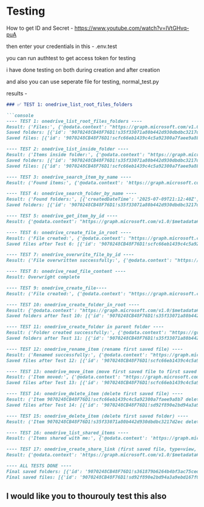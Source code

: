# Testing
 
How to get ID and Secret - https://www.youtube.com/watch?v=IVtGHvq-puA

then enter your credentials in this - .env.test

you can run authtest to get access token for testing

i have done testing on both during creation and after creation

and also you can  use seperate file for testing, normal_test.py 

results - 

````markdown
### ✅ TEST 1: onedrive_list_root_files_folders

```console
---- TEST 1: onedrive_list_root_files_folders ----
Result: ('Files:', {'@odata.context': "https://graph.microsoft.com/v1.0/$metadata#users('mayank.msj.singh%40gmail.com')/drive/root/children", 'value': [{'createdDateTime': '2025-07-09T21:12:40Z', 'eTag': '"{35F33071-A80B-442D-930D-BDBC3217D2EC},2"', 'id': '9070248CB48F76D1!s35f33071a80b442d930dbdbc3217d2ec', 'lastModifiedDateTime': '2025-07-09T21:12:40Z', 'name': 'new_folder_1e2a0a51b2794260a2fefcc7064eb202', 'webUrl': 'https://onedrive.live.com?cid=9070248CB48F76D1&id=9070248CB48F76D1!s35f33071a80b442d930dbdbc3217d2ec', 'cTag': '"c:{35F33071-A80B-442D-930D-BDBC3217D2EC},0"', 'size': 0, 'createdBy': {'application': {'id': '2206e47c-e339-470f-a212-fa37eb7fb374', 'displayName': 'i:0i.t|ms.sp.ext|2206e47c-e339-470f-a212-fa37eb7fb374@9188040d-6c67-4c5b-b112-36a304b66dad'}, 'user': {'email': 'mayank.msj.singh@gmail.com', 'id': '9070248CB48F76D1', 'displayName': 'Mayank Singh Jadon'}}, 'lastModifiedBy': {'application': {'id': '2206e47c-e339-470f-a212-fa37eb7fb374', 'displayName': 'i:0i.t|ms.sp.ext|2206e47c-e339-470f-a212-fa37eb7fb374@9188040d-6c67-4c5b-b112-36a304b66dad'}, 'user': {'email': 'mayank.msj.singh@gmail.com', 'id': '9070248CB48F76D1', 'displayName': 'Mayank Singh Jadon'}}, 'parentReference': {'driveType': 'personal', 'driveId': '9070248CB48F76D1', 'id': '9070248CB48F76D1!sea8cc6beffdb43d7976fbc7da445c639', 'name': 'Documents', 'path': '/drive/root:', 'siteId': 'ff614d3b-7ce0-48ec-9a81-9def6cb12193'}, 'fileSystemInfo': {'createdDateTime': '2025-07-09T21:12:40Z', 'lastModifiedDateTime': '2025-07-09T21:12:40Z'}, 'folder': {'childCount': 0, 'view': {'sortBy': 'name', 'sortOrder': 'ascending', 'viewType': 'thumbnails'}}}, {'createdDateTime': '2025-07-09T21:09:24Z', 'eTag': '"{361879B6-264B-4BF3-AC75-CED93B287E2E},2"', 'id': '9070248CB48F76D1!s361879b6264b4bf3ac75ced93b287e2e', 'lastModifiedDateTime': '2025-07-09T21:09:24Z', 'name': 'new_folder_fdc4d1922524472d9c4c457e7f52a2ee', 'webUrl': 'https://onedrive.live.com?cid=9070248CB48F76D1&id=9070248CB48F76D1!s361879b6264b4bf3ac75ced93b287e2e', 'cTag': '"c:{361879B6-264B-4BF3-AC75-CED93B287E2E},0"', 'size': 0, 'createdBy': {'application': {'id': '2206e47c-e339-470f-a212-fa37eb7fb374', 'displayName': 'i:0i.t|ms.sp.ext|2206e47c-e339-470f-a212-fa37eb7fb374@9188040d-6c67-4c5b-b112-36a304b66dad'}, 'user': {'email': 'mayank.msj.singh@gmail.com', 'id': '9070248CB48F76D1', 'displayName': 'Mayank Singh Jadon'}}, 'lastModifiedBy': {'application': {'id': '2206e47c-e339-470f-a212-fa37eb7fb374', 'displayName': 'i:0i.t|ms.sp.ext|2206e47c-e339-470f-a212-fa37eb7fb374@9188040d-6c67-4c5b-b112-36a304b66dad'}, 'user': {'email': 'mayank.msj.singh@gmail.com', 'id': '9070248CB48F76D1', 'displayName': 'Mayank Singh Jadon'}}, 'parentReference': {'driveType': 'personal', 'driveId': '9070248CB48F76D1', 'id': '9070248CB48F76D1!sea8cc6beffdb43d7976fbc7da445c639', 'name': 'Documents', 'path': '/drive/root:', 'siteId': 'ff614d3b-7ce0-48ec-9a81-9def6cb12193'}, 'fileSystemInfo': {'createdDateTime': '2025-07-09T21:09:24Z', 'lastModifiedDateTime': '2025-07-09T21:09:24Z'}, 'folder': {'childCount': 0, 'view': {'sortBy': 'name', 'sortOrder': 'ascending', 'viewType': 'thumbnails'}}}, {'createdDateTime': '2023-09-25T18:27:39Z', 'eTag': '"{B48F76D1-248C-2070-8090-670000000000},5"', 'id': '9070248CB48F76D1!103', 'lastModifiedDateTime': '2023-09-25T18:27:39Z', 'name': 'Pictures', 'webUrl': 'https://onedrive.live.com?cid=9070248CB48F76D1&id=9070248CB48F76D1!103', 'cTag': '"c:{B48F76D1-248C-2070-8090-670000000000},0"', 'size': 480, 'createdBy': {'user': {'email': 'mayank.msj.singh@gmail.com', 'id': '9070248CB48F76D1', 'displayName': 'Mayank Singh Jadon'}}, 'lastModifiedBy': {'user': {'email': 'mayank.msj.singh@gmail.com', 'id': '9070248CB48F76D1', 'displayName': 'Mayank Singh Jadon'}}, 'parentReference': {'driveType': 'personal', 'driveId': '9070248CB48F76D1', 'id': '9070248CB48F76D1!sea8cc6beffdb43d7976fbc7da445c639', 'name': 'Documents', 'path': '/drive/root:', 'siteId': 'ff614d3b-7ce0-48ec-9a81-9def6cb12193'}, 'fileSystemInfo': {'createdDateTime': '2023-09-25T18:27:39Z', 'lastModifiedDateTime': '2023-09-25T18:27:39Z'}, 'folder': {'childCount': 2, 'view': {'sortBy': 'name', 'sortOrder': 'ascending', 'viewType': 'thumbnails'}}, 'specialFolder': {'name': 'photos'}}, {'createdDateTime': '2024-11-22T14:13:45Z', 'eTag': '"{99DA73BE-2161-4337-9A3D-ADBD400BF751},2"', 'id': '9070248CB48F76D1!s99da73be216143379a3dadbd400bf751', 'lastModifiedDateTime': '2024-11-22T14:13:45Z', 'name': 'Scans', 'webUrl': 'https://onedrive.live.com?cid=9070248CB48F76D1&id=9070248CB48F76D1!s99da73be216143379a3dadbd400bf751', 'cTag': '"c:{99DA73BE-2161-4337-9A3D-ADBD400BF751},0"', 'size': 0, 'createdBy': {'application': {'id': '00000000-0000-0000-0000-0000480728c5', 'displayName': 'Microsoft Office for MSA'}, 'user': {'email': 'mayank.msj.singh@gmail.com', 'id': '9070248CB48F76D1', 'displayName': 'Mayank Singh Jadon'}}, 'lastModifiedBy': {'application': {'id': '00000000-0000-0000-0000-0000480728c5', 'displayName': 'Microsoft Office for MSA'}, 'user': {'email': 'mayank.msj.singh@gmail.com', 'id': '9070248CB48F76D1', 'displayName': 'Mayank Singh Jadon'}}, 'parentReference': {'driveType': 'personal', 'driveId': '9070248CB48F76D1', 'id': '9070248CB48F76D1!sea8cc6beffdb43d7976fbc7da445c639', 'name': 'Documents', 'path': '/drive/root:', 'siteId': 'ff614d3b-7ce0-48ec-9a81-9def6cb12193'}, 'fileSystemInfo': {'createdDateTime': '2024-11-22T14:13:45Z', 'lastModifiedDateTime': '2024-11-22T14:13:45Z'}, 'folder': {'childCount': 0, 'view': {'sortBy': 'name', 'sortOrder': 'ascending', 'viewType': 'thumbnails'}}}, {'@microsoft.graph.downloadUrl': 'https://my.microsoftpersonalcontent.com/personal/9070248cb48f76d1/_layouts/15/download.aspx?UniqueId=cfc66eb1-439c-4c5a-9230-0a7faee9a8b7&Translate=false&tempauth=v1e.eyJzaXRlaWQiOiJmZjYxNGQzYi03Y2UwLTQ4ZWMtOWE4MS05ZGVmNmNiMTIxOTMiLCJhcHBfZGlzcGxheW5hbWUiOiJ0ZXN0LWF6dXJlIiwiYXBwaWQiOiIyMjA2ZTQ3Yy1lMzM5LTQ3MGYtYTIxMi1mYTM3ZWI3ZmIzNzQiLCJhdWQiOiIwMDAwMDAwMy0wMDAwLTBmZjEtY2UwMC0wMDAwMDAwMDAwMDAvbXkubWljcm9zb2Z0cGVyc29uYWxjb250ZW50LmNvbUA5MTg4MDQwZC02YzY3LTRjNWItYjExMi0zNmEzMDRiNjZkYWQiLCJleHAiOiIxNzUyMDk5NTkzIn0.j6dG4tpKmVGj09WZtvOY01loA0SVhzvMKqwkXD_3UQIFcQHDbumxlznIpndZI3TKIUA0SM5Dhvpezmx4zvt-vTHKAaWmJ2pFSlXHz9CpYoTPMigs_Ln27toj1F90r_U88Ln7133onViPXKAJA5eoURfdCKVOeonOITTpcZjZkYgCbq7Aim2Er3KQN97M8G43MyTObtlB10kt3ilEWBsz3PM37NNn_W5JyFkgL-4QpIw4f2gYXZN0HXSTy-wzEv3FWeiNKcn0IbKer4q2o4sWHsg832OpgmaB1SkYdfOULLMnyCbXSZ_et1s2PL_0Fbs9cFEMQPb7MbseaXySpf1qOYdXlTlEV_P2CMYJLt3ruftb5-hHIVhcfKrUwAe1vC0OAaAYSgjiqbNL_z2cWE2JXqDVftlt1jCsrAokJsJMgHwNLfVDha9RQ19r4yaDgWqDhgUIFkBgO9osMAghTmD1eA.hxf6KsN9nPB1fHi0--WjH6gD8Y0TqofZVJptn930Ghs&ApiVersion=2.0', 'createdDateTime': '2025-07-09T20:48:13Z', 'eTag': '"{CFC66EB1-439C-4C5A-9230-0A7FAEE9A8B7},4"', 'id': '9070248CB48F76D1!scfc66eb1439c4c5a92300a7faee9a8b7', 'lastModifiedDateTime': '2025-07-09T20:48:15Z', 'name': 'new_file_686ee9ad0a5c4f79960882d6d3c82c2a.txt', 'webUrl': 'https://onedrive.live.com?cid=9070248CB48F76D1&id=9070248CB48F76D1!scfc66eb1439c4c5a92300a7faee9a8b7', 'cTag': '"c:{CFC66EB1-439C-4C5A-9230-0A7FAEE9A8B7},2"', 'size': 19, 'createdBy': {'application': {'id': '2206e47c-e339-470f-a212-fa37eb7fb374', 'displayName': 'i:0i.t|ms.sp.ext|2206e47c-e339-470f-a212-fa37eb7fb374@9188040d-6c67-4c5b-b112-36a304b66dad'}, 'user': {'email': 'mayank.msj.singh@gmail.com', 'id': '9070248CB48F76D1', 'displayName': 'Mayank Singh Jadon'}}, 'lastModifiedBy': {'application': {'id': '2206e47c-e339-470f-a212-fa37eb7fb374', 'displayName': 'i:0i.t|ms.sp.ext|2206e47c-e339-470f-a212-fa37eb7fb374@9188040d-6c67-4c5b-b112-36a304b66dad'}, 'user': {'email': 'mayank.msj.singh@gmail.com', 'id': '9070248CB48F76D1', 'displayName': 'Mayank Singh Jadon'}}, 'parentReference': {'driveType': 'personal', 'driveId': '9070248CB48F76D1', 'id': '9070248CB48F76D1!sea8cc6beffdb43d7976fbc7da445c639', 'name': 'Documents', 'path': '/drive/root:', 'siteId': 'ff614d3b-7ce0-48ec-9a81-9def6cb12193'}, 'file': {'mimeType': 'text/plain', 'hashes': {'quickXorHash': 'zr0muadpBzmk4QxoswMIxvCGNsA='}}, 'fileSystemInfo': {'createdDateTime': '2025-07-09T20:48:13Z', 'lastModifiedDateTime': '2025-07-09T20:48:15Z'}, 'shared': {'scope': 'users', 'owner': {'user': {'email': 'mayank.msj.singh@gmail.com', 'id': '9070248CB48F76D1', 'displayName': 'Mayank Singh Jadon'}}}}, {'@microsoft.graph.downloadUrl': 'https://my.microsoftpersonalcontent.com/personal/9070248cb48f76d1/_layouts/15/download.aspx?UniqueId=d92f890e-2bd9-4a3a-9ebd-167f0961de7b&Translate=false&tempauth=v1e.eyJzaXRlaWQiOiJmZjYxNGQzYi03Y2UwLTQ4ZWMtOWE4MS05ZGVmNmNiMTIxOTMiLCJhcHBfZGlzcGxheW5hbWUiOiJ0ZXN0LWF6dXJlIiwiYXBwaWQiOiIyMjA2ZTQ3Yy1lMzM5LTQ3MGYtYTIxMi1mYTM3ZWI3ZmIzNzQiLCJhdWQiOiIwMDAwMDAwMy0wMDAwLTBmZjEtY2UwMC0wMDAwMDAwMDAwMDAvbXkubWljcm9zb2Z0cGVyc29uYWxjb250ZW50LmNvbUA5MTg4MDQwZC02YzY3LTRjNWItYjExMi0zNmEzMDRiNjZkYWQiLCJleHAiOiIxNzUyMDk5NTkzIn0.so1t4gGkG2mNvJJclEB6yu_eOn4BEABD8smogBnRqA6Wr9QXwQk0of2sWYtQIMw08PeheF3BiAgVjhNxmdzWLeWHRhH2-iAZWBKAMYrIic6qqNRybPk9qLMOt_9vMjeZLr1qxCPa82Bt1yShz_9c_58qKIMvPdAakNI6D4QK9GwJHsSWc7hPHChpjQnyS5ZHDknowfbYZSHGki3UsuFOcn1hq-z8GDkzYDwvoH1xGojo8HLL6qeuOUr1ubFfwcRqbBMygh6oFcmxFq5RzKRL82F1mW0tvE4FnQ_RwdDPk0FSCU6TN1JooXKW_CqW1VsWGM1gVcMKGZInZ702rkjn0cDC71VlvWx_S3X9ht--8Ww7BaWFWtIkLMUmtmEDfIvpbC6DVD2CjxZ3vBPCX3IR1bDqKAV81LpnoGDINV9a60hC3BEydVcA7_1fFiuz6PXr7RHr8oSWXbOJfA1QpSxtaQ.OQu9Gw3UWQ6QAyi0sGwE7S3-KVcQ3YDajXrvjHJ56wE&ApiVersion=2.0', 'createdDateTime': '2025-07-09T21:12:33Z', 'eTag': '"{D92F890E-2BD9-4A3A-9EBD-167F0961DE7B},2"', 'id': '9070248CB48F76D1!sd92f890e2bd94a3a9ebd167f0961de7b', 'lastModifiedDateTime': '2025-07-09T21:12:34Z', 'name': 'new_file_a1805c15751b4ab88baa790788db90bf.txt', 'webUrl': 'https://onedrive.live.com?cid=9070248CB48F76D1&id=9070248CB48F76D1!sd92f890e2bd94a3a9ebd167f0961de7b', 'cTag': '"c:{D92F890E-2BD9-4A3A-9EBD-167F0961DE7B},2"', 'size': 19, 'createdBy': {'application': {'id': '2206e47c-e339-470f-a212-fa37eb7fb374', 'displayName': 'i:0i.t|ms.sp.ext|2206e47c-e339-470f-a212-fa37eb7fb374@9188040d-6c67-4c5b-b112-36a304b66dad'}, 'user': {'email': 'mayank.msj.singh@gmail.com', 'id': '9070248CB48F76D1', 'displayName': 'Mayank Singh Jadon'}}, 'lastModifiedBy': {'application': {'id': '2206e47c-e339-470f-a212-fa37eb7fb374', 'displayName': 'i:0i.t|ms.sp.ext|2206e47c-e339-470f-a212-fa37eb7fb374@9188040d-6c67-4c5b-b112-36a304b66dad'}, 'user': {'email': 'mayank.msj.singh@gmail.com', 'id': '9070248CB48F76D1', 'displayName': 'Mayank Singh Jadon'}}, 'parentReference': {'driveType': 'personal', 'driveId': '9070248CB48F76D1', 'id': '9070248CB48F76D1!sea8cc6beffdb43d7976fbc7da445c639', 'name': 'Documents', 'path': '/drive/root:', 'siteId': 'ff614d3b-7ce0-48ec-9a81-9def6cb12193'}, 'file': {'mimeType': 'text/plain', 'hashes': {'quickXorHash': 'zr0muadpBzmk4QxoswMIxvCGNsA='}}, 'fileSystemInfo': {'createdDateTime': '2025-07-09T21:12:33Z', 'lastModifiedDateTime': '2025-07-09T21:12:34Z'}}, {'@microsoft.graph.downloadUrl': 'https://my.microsoftpersonalcontent.com/personal/9070248cb48f76d1/_layouts/15/download.aspx?UniqueId=173e0015-caeb-48ef-8290-912aadf2eacc&Translate=false&tempauth=v1e.eyJzaXRlaWQiOiJmZjYxNGQzYi03Y2UwLTQ4ZWMtOWE4MS05ZGVmNmNiMTIxOTMiLCJhcHBfZGlzcGxheW5hbWUiOiJ0ZXN0LWF6dXJlIiwiYXBwaWQiOiIyMjA2ZTQ3Yy1lMzM5LTQ3MGYtYTIxMi1mYTM3ZWI3ZmIzNzQiLCJhdWQiOiIwMDAwMDAwMy0wMDAwLTBmZjEtY2UwMC0wMDAwMDAwMDAwMDAvbXkubWljcm9zb2Z0cGVyc29uYWxjb250ZW50LmNvbUA5MTg4MDQwZC02YzY3LTRjNWItYjExMi0zNmEzMDRiNjZkYWQiLCJleHAiOiIxNzUyMDk5NTkzIn0.9wLE_qSB2MmgWJRnjZRwxxkxvo88cS1HEhiT8JqhYL82xVv0fhb_ZVRMkl4Jt3LC7HuhyZ-axxci2jEUBVib22rBydeHYh5wi0y6YWxNJi3Pl7zmcgxXW8DZ1UWQYNoL0vGEMHVEVHheVHF7gm-3DevHKhfDns0K8YObatlnhhmWPzCvuVxn00sw5Pl2S-lSuWAB2u48Z7l5Lvrh0u7yGK820xLckzASDtYAKFYOkdAxb2-zC7iPUoeYQQCj-OyshvLhZKsPhpsC8cJjNYaO8t719OiHabKWMofxtLGOfc4r7DyidiY14N5l7lFcB4GMy4crVRezSjL4jFgT0ryCP4qasVs7FXjPiGjRZZ6HIh9iWrVo1JhwjC2iy4SqiuNkvrT3CoP56OFRM9KT69IKxP0PsqvDbFxEcBwOFckQtH_OUf9jTR7j22rDf2hoHoFfjbUTaAKFs8qT6rK6V9O3MA.EMfc6iKJA3c-e1GIGd_Sy4WmTeXtJK85alIVTkhnW78&ApiVersion=2.0', 'createdDateTime': '2025-07-09T20:33:29Z', 'eTag': '"{173E0015-CAEB-48EF-8290-912AADF2EACC},5"', 'id': '9070248CB48F76D1!s173e0015caeb48ef8290912aadf2eacc', 'lastModifiedDateTime': '2025-07-09T20:33:30Z', 'name': 'new_file_e314e16656c448009f03b8430180ac5d.txt', 'webUrl': 'https://onedrive.live.com?cid=9070248CB48F76D1&id=9070248CB48F76D1!s173e0015caeb48ef8290912aadf2eacc', 'cTag': '"c:{173E0015-CAEB-48EF-8290-912AADF2EACC},2"', 'size': 16, 'createdBy': {'application': {'id': '2206e47c-e339-470f-a212-fa37eb7fb374', 'displayName': 'i:0i.t|ms.sp.ext|2206e47c-e339-470f-a212-fa37eb7fb374@9188040d-6c67-4c5b-b112-36a304b66dad'}, 'user': {'email': 'mayank.msj.singh@gmail.com', 'id': '9070248CB48F76D1', 'displayName': 'Mayank Singh Jadon'}}, 'lastModifiedBy': {'application': {'id': '2206e47c-e339-470f-a212-fa37eb7fb374', 'displayName': 'i:0i.t|ms.sp.ext|2206e47c-e339-470f-a212-fa37eb7fb374@9188040d-6c67-4c5b-b112-36a304b66dad'}, 'user': {'email': 'mayank.msj.singh@gmail.com', 'id': '9070248CB48F76D1', 'displayName': 'Mayank Singh Jadon'}}, 'parentReference': {'driveType': 'personal', 'driveId': '9070248CB48F76D1', 'id': '9070248CB48F76D1!sea8cc6beffdb43d7976fbc7da445c639', 'name': 'Documents', 'path': '/drive/root:', 'siteId': 'ff614d3b-7ce0-48ec-9a81-9def6cb12193'}, 'file': {'mimeType': 'text/plain', 'hashes': {'quickXorHash': 'dIQDGcJAhzKQAQRjaIMb6FAGN9A='}}, 'fileSystemInfo': {'createdDateTime': '2025-07-09T20:33:29Z', 'lastModifiedDateTime': '2025-07-09T20:33:30Z'}, 'shared': {'scope': 'users', 'owner': {'user': {'email': 'mayank.msj.singh@gmail.com', 'id': '9070248CB48F76D1', 'displayName': 'Mayank Singh Jadon'}}}}, {'@microsoft.graph.downloadUrl': 'https://my.microsoftpersonalcontent.com/personal/9070248cb48f76d1/_layouts/15/download.aspx?UniqueId=efe30c41-2758-4361-950e-2820cdd06522&Translate=false&tempauth=v1e.eyJzaXRlaWQiOiJmZjYxNGQzYi03Y2UwLTQ4ZWMtOWE4MS05ZGVmNmNiMTIxOTMiLCJhcHBfZGlzcGxheW5hbWUiOiJ0ZXN0LWF6dXJlIiwiYXBwaWQiOiIyMjA2ZTQ3Yy1lMzM5LTQ3MGYtYTIxMi1mYTM3ZWI3ZmIzNzQiLCJhdWQiOiIwMDAwMDAwMy0wMDAwLTBmZjEtY2UwMC0wMDAwMDAwMDAwMDAvbXkubWljcm9zb2Z0cGVyc29uYWxjb250ZW50LmNvbUA5MTg4MDQwZC02YzY3LTRjNWItYjExMi0zNmEzMDRiNjZkYWQiLCJleHAiOiIxNzUyMDk5NTkzIn0.e7-UPHUL2d1NCB_koAINK9HuqJEFEwQJKf64Fx4G4K-GFdXdgKB-99aAVyZFnaZC99YnXtP5J-30_6Fy0dCTjcinly-60UGDBFLXeNT-zJHJmX06mtlUcuLeE3wZYaVxBYxd0_rUgVpfYRZLvHKyIAZn06p3vpkydQZ8_GKdA1CRGKOn40vdpISZ6MuZeYi3zf3IQXUn5RwBbBQ9ZPofaIDQH7vmgjleWndOJM3AsLLyHuSmWC4EjeNZ5hf-cqgqH21ERodjiVBG4Sg-xsJ18YybKVcIYr7_th_64erCxmjXimJb-rrH4B0ww2PbM-S8cvTlLICyPBiB-K4ierqYq6RMb6qlTsU4uW-RNcBEMN83ELh5Ic94Lyw7pHRiTS0tYF3k6QQGSEfSMwFWvRnmEsIouzDcbKi1QQ1Rq1W_cBfyCmJJobO_CuKYvztKnN85z7zhHF4qUyjDGpsoRe0pdQ.2DlS48ZwlXwJIEaQmnpe-MBZBK_cUoBoJZqRW2ZGc0w&ApiVersion=2.0', 'createdDateTime': '2025-07-09T12:06:42Z', 'eTag': '"{EFE30C41-2758-4361-950E-2820CDD06522},1"', 'id': '9070248CB48F76D1!sefe30c4127584361950e2820cdd06522', 'lastModifiedDateTime': '2025-07-09T12:06:42Z', 'name': 'yoyo.txt', 'webUrl': 'https://onedrive.live.com?cid=9070248CB48F76D1&id=9070248CB48F76D1!sefe30c4127584361950e2820cdd06522', 'cTag': '"c:{EFE30C41-2758-4361-950E-2820CDD06522},1"', 'size': 3, 'createdBy': {'user': {'email': 'mayank.msj.singh@gmail.com', 'id': '9070248CB48F76D1', 'displayName': 'Mayank Singh Jadon'}}, 'lastModifiedBy': {'user': {'email': 'mayank.msj.singh@gmail.com', 'id': '9070248CB48F76D1', 'displayName': 'Mayank Singh Jadon'}}, 'parentReference': {'driveType': 'personal', 'driveId': '9070248CB48F76D1', 'id': '9070248CB48F76D1!sea8cc6beffdb43d7976fbc7da445c639', 'name': 'Documents', 'path': '/drive/root:', 'siteId': 'ff614d3b-7ce0-48ec-9a81-9def6cb12193'}, 'file': {'mimeType': 'text/plain', 'hashes': {'quickXorHash': '79jFLwAAAAAAAAAAAwAAAAAAAAA='}}, 'fileSystemInfo': {'createdDateTime': '2025-07-09T12:06:42Z', 'lastModifiedDateTime': '2025-07-09T12:06:42Z'}}]})
Saved folders: [{'id': '9070248CB48F76D1!s35f33071a80b442d930dbdbc3217d2ec', 'name': 'new_folder_1e2a0a51b2794260a2fefcc7064eb202'}, {'id': '9070248CB48F76D1!s361879b6264b4bf3ac75ced93b287e2e', 'name': 'new_folder_fdc4d1922524472d9c4c457e7f52a2ee'}, {'id': '9070248CB48F76D1!103', 'name': 'Pictures'}, {'id': '9070248CB48F76D1!s99da73be216143379a3dadbd400bf751', 'name': 'Scans'}]
Saved files: [{'id': '9070248CB48F76D1!scfc66eb1439c4c5a92300a7faee9a8b7', 'name': 'new_file_686ee9ad0a5c4f79960882d6d3c82c2a.txt'}, {'id': '9070248CB48F76D1!sd92f890e2bd94a3a9ebd167f0961de7b', 'name': 'new_file_a1805c15751b4ab88baa790788db90bf.txt'}, {'id': '9070248CB48F76D1!s173e0015caeb48ef8290912aadf2eacc', 'name': 'new_file_e314e16656c448009f03b8430180ac5d.txt'}, {'id': '9070248CB48F76D1!sefe30c4127584361950e2820cdd06522', 'name': 'yoyo.txt'}]

---- TEST 2: onedrive_list_inside_folder ----
Result: ('Items inside folder:', {'@odata.context': "https://graph.microsoft.com/v1.0/$metadata#users('mayank.msj.singh%40gmail.com')/drive/items('9070248CB48F76D1%21s35f33071a80b442d930dbdbc3217d2ec')/children", 'value': []})
Saved folders: [{'id': '9070248CB48F76D1!s35f33071a80b442d930dbdbc3217d2ec', 'name': 'new_folder_1e2a0a51b2794260a2fefcc7064eb202'}, {'id': '9070248CB48F76D1!s361879b6264b4bf3ac75ced93b287e2e', 'name': 'new_folder_fdc4d1922524472d9c4c457e7f52a2ee'}, {'id': '9070248CB48F76D1!103', 'name': 'Pictures'}, {'id': '9070248CB48F76D1!s99da73be216143379a3dadbd400bf751', 'name': 'Scans'}]
Saved files: [{'id': '9070248CB48F76D1!scfc66eb1439c4c5a92300a7faee9a8b7', 'name': 'new_file_686ee9ad0a5c4f79960882d6d3c82c2a.txt'}, {'id': '9070248CB48F76D1!sd92f890e2bd94a3a9ebd167f0961de7b', 'name': 'new_file_a1805c15751b4ab88baa790788db90bf.txt'}, {'id': '9070248CB48F76D1!s173e0015caeb48ef8290912aadf2eacc', 'name': 'new_file_e314e16656c448009f03b8430180ac5d.txt'}, {'id': '9070248CB48F76D1!sefe30c4127584361950e2820cdd06522', 'name': 'yoyo.txt'}]

---- TEST 3: onedrive_search_item_by_name ----
Result: ('Found items:', {'@odata.context': 'https://graph.microsoft.com/v1.0/$metadata#Collection(microsoft.graph.driveItem)', 'value': [{'createdDateTime': '2025-07-09T20:48:13Z', 'id': '9070248CB48F76D1!scfc66eb1439c4c5a92300a7faee9a8b7', 'lastModifiedDateTime': '2025-07-09T20:48:15Z', 'name': 'new_file_686ee9ad0a5c4f79960882d6d3c82c2a.txt', 'size': 19, 'webUrl': 'https://onedrive.live.com/?id=cfc66eb1-439c-4c5a-9230-0a7faee9a8b7&cid=9070248cb48f76d1', 'commentSettings': {'commentingDisabled': {'isDisabled': False}}, 'createdBy': {'user': {'displayName': 'Mayank Singh Jadon'}}, 'lastModifiedBy': {'user': {'displayName': 'Mayank Singh Jadon'}}, 'parentReference': {'driveId': '9070248cb48f76d1', 'driveType': 'personal', 'id': '9070248CB48F76D1!s2dfb8a8d00294912948ba321ddcafde0', 'path': '/drive/root:'}, 'file': {'mimeType': 'text/plain'}, 'fileSystemInfo': {'createdDateTime': '2025-07-09T20:48:13Z', 'lastModifiedDateTime': '2025-07-09T20:48:15Z'}, 'searchResult': {}, 'shared': {'scope': 'users'}}]})

---- TEST 4: onedrive_search_folder_by_name ----
Result: ('Found folders:', [{'createdDateTime': '2025-07-09T21:12:40Z', 'id': '9070248CB48F76D1!s35f33071a80b442d930dbdbc3217d2ec', 'lastModifiedDateTime': '2025-07-09T21:12:40Z', 'name': 'new_folder_1e2a0a51b2794260a2fefcc7064eb202', 'size': 0, 'webUrl': 'https://onedrive.live.com/?id=35f33071-a80b-442d-930d-bdbc3217d2ec&cid=9070248cb48f76d1', 'commentSettings': {'commentingDisabled': {'isDisabled': False}}, 'createdBy': {'user': {'displayName': 'Mayank Singh Jadon'}}, 'lastModifiedBy': {'user': {'displayName': 'Mayank Singh Jadon'}}, 'parentReference': {'driveId': '9070248cb48f76d1', 'driveType': 'personal', 'id': '9070248CB48F76D1!s2dfb8a8d00294912948ba321ddcafde0', 'path': '/drive/root:'}, 'fileSystemInfo': {'createdDateTime': '2025-07-09T21:12:40Z', 'lastModifiedDateTime': '2025-07-09T21:12:40Z'}, 'folder': {'childCount': 0}, 'searchResult': {}}])
Saved folders: [{'id': '9070248CB48F76D1!s35f33071a80b442d930dbdbc3217d2ec', 'name': 'new_folder_1e2a0a51b2794260a2fefcc7064eb202'}, {'id': '9070248CB48F76D1!s361879b6264b4bf3ac75ced93b287e2e', 'name': 'new_folder_fdc4d1922524472d9c4c457e7f52a2ee'}, {'id': '9070248CB48F76D1!103', 'name': 'Pictures'}, {'id': '9070248CB48F76D1!s99da73be216143379a3dadbd400bf751', 'name': 'Scans'}, {'id': '9070248CB48F76D1!s35f33071a80b442d930dbdbc3217d2ec', 'name': 'new_folder_1e2a0a51b2794260a2fefcc7064eb202'}]

---- TEST 5: onedrive_get_item_by_id ----
Result: {'@odata.context': "https://graph.microsoft.com/v1.0/$metadata#users('mayank.msj.singh%40gmail.com')/drive/items/$entity", '@microsoft.graph.downloadUrl': 'https://my.microsoftpersonalcontent.com/personal/9070248cb48f76d1/_layouts/15/download.aspx?UniqueId=cfc66eb1-439c-4c5a-9230-0a7faee9a8b7&Translate=false&tempauth=v1e.eyJzaXRlaWQiOiJmZjYxNGQzYi03Y2UwLTQ4ZWMtOWE4MS05ZGVmNmNiMTIxOTMiLCJhcHBfZGlzcGxheW5hbWUiOiJ0ZXN0LWF6dXJlIiwiYXBwaWQiOiIyMjA2ZTQ3Yy1lMzM5LTQ3MGYtYTIxMi1mYTM3ZWI3ZmIzNzQiLCJhdWQiOiIwMDAwMDAwMy0wMDAwLTBmZjEtY2UwMC0wMDAwMDAwMDAwMDAvbXkubWljcm9zb2Z0cGVyc29uYWxjb250ZW50LmNvbUA5MTg4MDQwZC02YzY3LTRjNWItYjExMi0zNmEzMDRiNjZkYWQiLCJleHAiOiIxNzUyMDk5NTk4In0.4tCk5Z-E2tFyP6T0wdh1s-stkZ45Fed0FFWd9BD7VmDmGqLtirP8sjy8E85boG1gA5EaFbi1uMHqJQqnUkt0uwlPYAfrj4gLa5qqGsF13FAYFi8GiIgQxj5pLdjzkYnwKl1FdBs1ioi9F_LPNlDaOz96EiiuWiHtpRomvRn3bxlljx2mPAfWpGm5ARILeuffzzoI6tw7fDh9SedEdc8S0WZQ80ReJKJRcEgzUKbHbJPXLTZkkZOLMZYY7sITJd8R9_8hG0ZPHp5fLWUN8knTdQ10lKPKyWtXgR-Gja80mkja1mhPzGdRWBIXGTqeMAZtvm-NhoZ6uHaR2QjoSTSyqd5lmT1wDU478_QI_KDCqLvCZMYbsQgTfjQpNT20CD0sc6XocXguhgZ8TuMKGM2LZ_G760Gugu71wN5_NoHPryOW8nA7fttcm-SrKc1I_E6gK11xzF0pia2TuzmWnqMIjw.0rVnhDfSe3I6JihyDyaa8rNaUtqzXFg1N9zjK1qf6bk&ApiVersion=2.0', 'createdDateTime': '2025-07-09T20:48:13Z', 'eTag': '"{CFC66EB1-439C-4C5A-9230-0A7FAEE9A8B7},4"', 'id': '9070248CB48F76D1!scfc66eb1439c4c5a92300a7faee9a8b7', 'lastModifiedDateTime': '2025-07-09T20:48:15Z', 'name': 'new_file_686ee9ad0a5c4f79960882d6d3c82c2a.txt', 'webUrl': 'https://onedrive.live.com?cid=9070248CB48F76D1&id=9070248CB48F76D1!scfc66eb1439c4c5a92300a7faee9a8b7', 'cTag': '"c:{CFC66EB1-439C-4C5A-9230-0A7FAEE9A8B7},2"', 'size': 19, 'createdBy': {'application': {'id': '2206e47c-e339-470f-a212-fa37eb7fb374', 'displayName': 'i:0i.t|ms.sp.ext|2206e47c-e339-470f-a212-fa37eb7fb374@9188040d-6c67-4c5b-b112-36a304b66dad'}, 'user': {'email': 'mayank.msj.singh@gmail.com', 'id': '9070248CB48F76D1', 'displayName': 'Mayank Singh Jadon'}}, 'lastModifiedBy': {'application': {'id': '2206e47c-e339-470f-a212-fa37eb7fb374', 'displayName': 'i:0i.t|ms.sp.ext|2206e47c-e339-470f-a212-fa37eb7fb374@9188040d-6c67-4c5b-b112-36a304b66dad'}, 'user': {'email': 'mayank.msj.singh@gmail.com', 'id': '9070248CB48F76D1', 'displayName': 'Mayank Singh Jadon'}}, 'parentReference': {'driveType': 'personal', 'driveId': '9070248CB48F76D1', 'id': '9070248CB48F76D1!sea8cc6beffdb43d7976fbc7da445c639', 'name': 'Documents', 'path': '/drive/root:', 'siteId': 'ff614d3b-7ce0-48ec-9a81-9def6cb12193'}, 'file': {'mimeType': 'text/plain', 'hashes': {'quickXorHash': 'zr0muadpBzmk4QxoswMIxvCGNsA='}}, 'fileSystemInfo': {'createdDateTime': '2025-07-09T20:48:13Z', 'lastModifiedDateTime': '2025-07-09T20:48:15Z'}, 'shared': {'scope': 'users', 'owner': {'user': {'email': 'mayank.msj.singh@gmail.com', 'id': '9070248CB48F76D1', 'displayName': 'Mayank Singh Jadon'}}}}

---- TEST 6: onedrive_create_file_in_root ----
Result: ('File created:', {'@odata.context': "https://graph.microsoft.com/v1.0/$metadata#users('mayank.msj.singh%40gmail.com')/drive/root/$entity", '@microsoft.graph.downloadUrl': 'https://my.microsoftpersonalcontent.com/personal/9070248cb48f76d1/_layouts/15/download.aspx?UniqueId=1bedfe44-3659-4421-bf01-579cee6a8c92&Translate=false&tempauth=v1e.eyJzaXRlaWQiOiJmZjYxNGQzYi03Y2UwLTQ4ZWMtOWE4MS05ZGVmNmNiMTIxOTMiLCJhcHBfZGlzcGxheW5hbWUiOiJ0ZXN0LWF6dXJlIiwiYXBwaWQiOiIyMjA2ZTQ3Yy1lMzM5LTQ3MGYtYTIxMi1mYTM3ZWI3ZmIzNzQiLCJhdWQiOiIwMDAwMDAwMy0wMDAwLTBmZjEtY2UwMC0wMDAwMDAwMDAwMDAvbXkubWljcm9zb2Z0cGVyc29uYWxjb250ZW50LmNvbUA5MTg4MDQwZC02YzY3LTRjNWItYjExMi0zNmEzMDRiNjZkYWQiLCJleHAiOiIxNzUyMDk5NjAxIn0.KKsHdChu1sMJxsHh9GZjuAn4tIhk5dTxY61-wzfDcGVh30lG6hVilD_6OA_IGK4orht_kGr33qtQ_iqJYP54FoW8D7BFSytJj2cRcnGjpWK2jSRc9DyKe8q6iEqt717VF52Ar72jL-s93nR5-oC4G5vDigiCKLPkqijvSoVEu-PDIRf3TRAccCPE4BWLj6XEBikXR_j3c3JjQGF8wUoJjBCd_x2MGfmlVUtHE8nl9Cuv3zbuyfxELvItoo4XINrjC2PZLWQoCQAhnntlddxec410jifhOtlvbOZTXJ9vxB_do-5jy1U2Z9zhEjWYdjGfYYn7-jGnqt49SZa6JyTy9qfNp53cJk4sJJOhWbZ-1d9hbSXjDkkbRZSvRKmzj-DCRjGfz9gYOsQKj8wOD1vmHHHj8479sqYhBzUipLXmqjRMyeVy-cMU0E1L6GOfnZUep86bAhnkr6rYYd3ITI4Bvw._mfkms2D0NG902w8p49w5n6l6ly-Y4Y6tuZMdyuoyAM&ApiVersion=2.0', 'createdDateTime': '2025-07-09T21:20:01Z', 'eTag': '"{1BEDFE44-3659-4421-BF01-579CEE6A8C92},1"', 'id': '9070248CB48F76D1!s1bedfe4436594421bf01579cee6a8c92', 'lastModifiedDateTime': '2025-07-09T21:20:01Z', 'name': 'new_file_cdd9fe949439479bac8e485f928e3ddb.txt', 'webUrl': 'https://onedrive.live.com?cid=9070248CB48F76D1&id=9070248CB48F76D1!s1bedfe4436594421bf01579cee6a8c92', 'cTag': '"c:{1BEDFE44-3659-4421-BF01-579CEE6A8C92},1"', 'size': 11, 'createdBy': {'application': {'id': '2206e47c-e339-470f-a212-fa37eb7fb374', 'displayName': 'i:0i.t|ms.sp.ext|2206e47c-e339-470f-a212-fa37eb7fb374@9188040d-6c67-4c5b-b112-36a304b66dad'}, 'user': {'email': 'mayank.msj.singh@gmail.com', 'id': '9070248CB48F76D1', 'displayName': 'Mayank Singh Jadon'}}, 'lastModifiedBy': {'application': {'id': '2206e47c-e339-470f-a212-fa37eb7fb374', 'displayName': 'i:0i.t|ms.sp.ext|2206e47c-e339-470f-a212-fa37eb7fb374@9188040d-6c67-4c5b-b112-36a304b66dad'}, 'user': {'email': 'mayank.msj.singh@gmail.com', 'id': '9070248CB48F76D1', 'displayName': 'Mayank Singh Jadon'}}, 'parentReference': {'driveType': 'personal', 'driveId': '9070248CB48F76D1', 'id': '9070248CB48F76D1!sea8cc6beffdb43d7976fbc7da445c639', 'name': 'Documents', 'path': '/drive/root:', 'siteId': 'ff614d3b-7ce0-48ec-9a81-9def6cb12193'}, 'file': {'mimeType': 'text/plain', 'hashes': {'quickXorHash': 'SCgDG9jwBhDc4Q1yawMZAAAAAAA='}}, 'fileSystemInfo': {'createdDateTime': '2025-07-09T21:20:01Z', 'lastModifiedDateTime': '2025-07-09T21:20:01Z'}})
Saved files after Test 6: [{'id': '9070248CB48F76D1!scfc66eb1439c4c5a92300a7faee9a8b7', 'name': 'new_file_686ee9ad0a5c4f79960882d6d3c82c2a.txt'}, {'id': '9070248CB48F76D1!sd92f890e2bd94a3a9ebd167f0961de7b', 'name': 'new_file_a1805c15751b4ab88baa790788db90bf.txt'}, {'id': '9070248CB48F76D1!s173e0015caeb48ef8290912aadf2eacc', 'name': 'new_file_e314e16656c448009f03b8430180ac5d.txt'}, {'id': '9070248CB48F76D1!sefe30c4127584361950e2820cdd06522', 'name': 'yoyo.txt'}, {'id': '9070248CB48F76D1!s1bedfe4436594421bf01579cee6a8c92', 'name': 'new_file_cdd9fe949439479bac8e485f928e3ddb.txt'}]

---- TEST 7: onedrive_overwrite_file_by_id ----
Result: ('File overwritten successfully:', {'@odata.context': "https://graph.microsoft.com/v1.0/$metadata#users('mayank.msj.singh%40gmail.com')/drive/items/$entity", '@microsoft.graph.downloadUrl': 'https://my.microsoftpersonalcontent.com/personal/9070248cb48f76d1/_layouts/15/download.aspx?UniqueId=1bedfe44-3659-4421-bf01-579cee6a8c92&Translate=false&tempauth=v1e.eyJzaXRlaWQiOiJmZjYxNGQzYi03Y2UwLTQ4ZWMtOWE4MS05ZGVmNmNiMTIxOTMiLCJhcHBfZGlzcGxheW5hbWUiOiJ0ZXN0LWF6dXJlIiwiYXBwaWQiOiIyMjA2ZTQ3Yy1lMzM5LTQ3MGYtYTIxMi1mYTM3ZWI3ZmIzNzQiLCJhdWQiOiIwMDAwMDAwMy0wMDAwLTBmZjEtY2UwMC0wMDAwMDAwMDAwMDAvbXkubWljcm9zb2Z0cGVyc29uYWxjb250ZW50LmNvbUA5MTg4MDQwZC02YzY3LTRjNWItYjExMi0zNmEzMDRiNjZkYWQiLCJleHAiOiIxNzUyMDk5NjAzIn0.yuptR7zCCdSNOLuzCp7JxSlClnmErcCRvAFRJ9wrrtw9beZBA-lbGP4_owjFT40jTlAV3kr9E8KnrlmiTO3LEYe3-bE_X9y_-TUqqByzZreHhXvw_5bKxBwxaAoEmv6ZYLvYDHG0eWRbpdiDNPRG_sMwnDNM-bLcRu3HMmPiP5AaqvDpLITGlaSSvS4YZ8_liZglpP4bAqlH-CqX76VcI2SY4cePcGuc6Rl4mYnTP856ZEl2Gzvid6Kvu46KiChfM0KQwUC3SOYssOw3VKVQXodMkm93iTGDv6Gr9RYo461Zugfnm9UYAcTie8V9pHBlo5AU52oXKikHxS92GJtWkK5hkINUrdd80Pgz38en4lpT0wJlBVO-tgLegQH6IzEa_frJLbXUpC-Kt88ewcnAJnq8rVuMSPkdoyrKsF-gJy5B73Bj2B7QRu11Nwg6ic_o3Fv20X3dD5pPpXp6YRtbcw.Sv4Ollng3VPjlgHSeT4S2Onjf5SUdTHeKubyTEglIcQ&ApiVersion=2.0', 'createdDateTime': '2025-07-09T21:20:01Z', 'eTag': '"{1BEDFE44-3659-4421-BF01-579CEE6A8C92},2"', 'id': '9070248CB48F76D1!s1bedfe4436594421bf01579cee6a8c92', 'lastModifiedDateTime': '2025-07-09T21:20:04Z', 'name': 'new_file_cdd9fe949439479bac8e485f928e3ddb.txt', 'webUrl': 'https://onedrive.live.com?cid=9070248CB48F76D1&id=9070248CB48F76D1!s1bedfe4436594421bf01579cee6a8c92', 'cTag': '"c:{1BEDFE44-3659-4421-BF01-579CEE6A8C92},2"', 'size': 19, 'createdBy': {'application': {'id': '2206e47c-e339-470f-a212-fa37eb7fb374', 'displayName': 'i:0i.t|ms.sp.ext|2206e47c-e339-470f-a212-fa37eb7fb374@9188040d-6c67-4c5b-b112-36a304b66dad'}, 'user': {'email': 'mayank.msj.singh@gmail.com', 'id': '9070248CB48F76D1', 'displayName': 'Mayank Singh Jadon'}}, 'lastModifiedBy': {'application': {'id': '2206e47c-e339-470f-a212-fa37eb7fb374', 'displayName': 'i:0i.t|ms.sp.ext|2206e47c-e339-470f-a212-fa37eb7fb374@9188040d-6c67-4c5b-b112-36a304b66dad'}, 'user': {'email': 'mayank.msj.singh@gmail.com', 'id': '9070248CB48F76D1', 'displayName': 'Mayank Singh Jadon'}}, 'parentReference': {'driveType': 'personal', 'driveId': '9070248CB48F76D1', 'id': '9070248CB48F76D1!sea8cc6beffdb43d7976fbc7da445c639', 'name': 'Documents', 'path': '/drive/root:', 'siteId': 'ff614d3b-7ce0-48ec-9a81-9def6cb12193'}, 'file': {'mimeType': 'text/plain', 'hashes': {'quickXorHash': 'zr0muadpBzmk4QxoswMIxvCGNsA='}}, 'fileSystemInfo': {'createdDateTime': '2025-07-09T21:20:01Z', 'lastModifiedDateTime': '2025-07-09T21:20:04Z'}})

---- TEST 8: onedrive_read_file_content ----
Result: Overwright complete

---- TEST 9: onedrive_create_file----
Result: ('File created:', {'@odata.context': "https://graph.microsoft.com/v1.0/$metadata#users('mayank.msj.singh%40gmail.com')/drive/items/$entity", '@microsoft.graph.downloadUrl': 'https://my.microsoftpersonalcontent.com/personal/9070248cb48f76d1/_layouts/15/download.aspx?UniqueId=02adedf4-95c6-4eee-b615-67c9a07643a7&Translate=false&tempauth=v1e.eyJzaXRlaWQiOiJmZjYxNGQzYi03Y2UwLTQ4ZWMtOWE4MS05ZGVmNmNiMTIxOTMiLCJhcHBfZGlzcGxheW5hbWUiOiJ0ZXN0LWF6dXJlIiwiYXBwaWQiOiIyMjA2ZTQ3Yy1lMzM5LTQ3MGYtYTIxMi1mYTM3ZWI3ZmIzNzQiLCJhdWQiOiIwMDAwMDAwMy0wMDAwLTBmZjEtY2UwMC0wMDAwMDAwMDAwMDAvbXkubWljcm9zb2Z0cGVyc29uYWxjb250ZW50LmNvbUA5MTg4MDQwZC02YzY3LTRjNWItYjExMi0zNmEzMDRiNjZkYWQiLCJleHAiOiIxNzUyMDk5NjA4In0.NbejIMPJxUJEA7V1i-ltFLf2YxVsQaw9CdRhumJtAX3xw2zjxYcpdF5RIfAMHO2ecaHanTlIJhfZh5JbVgfGirV0v-aqB3NqCQhcbmWNTwB1oV_TAZMyoYJdf83W38eLqOuSQXEQkN8YlpsED2pDGE_fF-18wUozRMVEI2YjTTWDZMbBAKKwXIR1j_VFSAr93bxuSuuNp_YXOZyC9ZPcHUfI5mqzhVmqBX6L86YRpghLQFKR8L-75QOoam_hlU4KsdnD6RxefvZbjWIsnLLw_ZV00eZQGrDrpt1_Kdiy6oZGEqrOwYsDst5v8_Nyt_49VLVxkhDNiDOrRl9XXdb5MNhvgJESDUK-2G7IpoK_sXzfqsxpshIAewetqYie_LZjAT7g6CijNsoQGgg6ToT3U9kJLvjwdrdM-utZWp1mKDjV4AprBIjygU7UdKekj6TC.AMdgIiLt-rNMHa-zyyK3skOriN6eVV05ukq70YvB7yo&ApiVersion=2.0', 'createdDateTime': '2025-07-09T21:20:08Z', 'eTag': '"{02ADEDF4-95C6-4EEE-B615-67C9A07643A7},1"', 'id': '9070248CB48F76D1!s02adedf495c64eeeb61567c9a07643a7', 'lastModifiedDateTime': '2025-07-09T21:20:08Z', 'name': 'file_in_folder_74676b7b554b4367b5cc9dc64f2a28e0.txt', 'webUrl': 'https://onedrive.live.com?cid=9070248CB48F76D1&id=9070248CB48F76D1!s02adedf495c64eeeb61567c9a07643a7', 'cTag': '"c:{02ADEDF4-95C6-4EEE-B615-67C9A07643A7},1"', 'size': 13, 'createdBy': {'application': {'id': '2206e47c-e339-470f-a212-fa37eb7fb374', 'displayName': 'i:0i.t|ms.sp.ext|2206e47c-e339-470f-a212-fa37eb7fb374@9188040d-6c67-4c5b-b112-36a304b66dad'}, 'user': {'email': 'mayank.msj.singh@gmail.com', 'id': '9070248CB48F76D1', 'displayName': 'Mayank Singh Jadon'}}, 'lastModifiedBy': {'application': {'id': '2206e47c-e339-470f-a212-fa37eb7fb374', 'displayName': 'i:0i.t|ms.sp.ext|2206e47c-e339-470f-a212-fa37eb7fb374@9188040d-6c67-4c5b-b112-36a304b66dad'}, 'user': {'email': 'mayank.msj.singh@gmail.com', 'id': '9070248CB48F76D1', 'displayName': 'Mayank Singh Jadon'}}, 'parentReference': {'driveType': 'personal', 'driveId': '9070248CB48F76D1', 'id': '9070248CB48F76D1!s35f33071a80b442d930dbdbc3217d2ec', 'name': 'new_folder_1e2a0a51b2794260a2fefcc7064eb202', 'path': '/drive/root:/new_folder_1e2a0a51b2794260a2fefcc7064eb202', 'siteId': 'ff614d3b-7ce0-48ec-9a81-9def6cb12193'}, 'file': {'mimeType': 'text/plain', 'hashes': {'quickXorHash': 'SXDDHNJAhjKAwAxvbQMZyiAHAAA='}}, 'fileSystemInfo': {'createdDateTime': '2025-07-09T21:20:08Z', 'lastModifiedDateTime': '2025-07-09T21:20:08Z'}})

---- TEST 10: onedrive_create_folder_in_root ----
Result: {'@odata.context': "https://graph.microsoft.com/v1.0/$metadata#users('mayank.msj.singh%40gmail.com')/drive/root/children/$entity", '@odata.etag': '"{4AFC2BF4-0F92-4440-B680-053E9F8CB533},1"', 'createdDateTime': '2025-07-09T21:20:10Z', 'eTag': '"{4AFC2BF4-0F92-4440-B680-053E9F8CB533},1"', 'id': '9070248CB48F76D1!s4afc2bf40f924440b680053e9f8cb533', 'lastModifiedDateTime': '2025-07-09T21:20:10Z', 'name': 'new_folder_a69d9f84c5a140e9b9a80bfd90b4a5ba', 'size': 0, 'webUrl': 'https://onedrive.live.com?cid=9070248CB48F76D1&id=9070248CB48F76D1!s4afc2bf40f924440b680053e9f8cb533', 'cTag': '"c:{4AFC2BF4-0F92-4440-B680-053E9F8CB533},0"', 'commentSettings': {'commentingDisabled': {'isDisabled': False}}, 'createdBy': {'application': {'displayName': 'i:0i.t|ms.sp.ext|2206e47c-e339-470f-a212-fa37eb7fb374@9188040d-6c67-4c5b-b112-36a304b66dad', 'id': '2206e47c-e339-470f-a212-fa37eb7fb374'}, 'user': {'displayName': 'Mayank Singh Jadon', 'email': 'mayank.msj.singh@gmail.com'}}, 'lastModifiedBy': {'application': {'displayName': 'i:0i.t|ms.sp.ext|2206e47c-e339-470f-a212-fa37eb7fb374@9188040d-6c67-4c5b-b112-36a304b66dad', 'id': '2206e47c-e339-470f-a212-fa37eb7fb374'}, 'user': {'displayName': 'Mayank Singh Jadon', 'email': 'mayank.msj.singh@gmail.com'}}, 'parentReference': {'driveId': '9070248CB48F76D1', 'driveType': 'personal', 'id': '9070248CB48F76D1!sea8cc6beffdb43d7976fbc7da445c639', 'path': '/drives/9070248CB48F76D1/root:', 'sharepointIds': {'listId': 'c986fa43-5d5d-4884-b43b-9e603f81fd33', 'listItemUniqueId': '2dfb8a8d-0029-4912-948b-a321ddcafde0', 'siteId': 'ff614d3b-7ce0-48ec-9a81-9def6cb12193', 'siteUrl': 'https://my.microsoftpersonalcontent.com/personal/9070248cb48f76d1', 'tenantId': '9188040d-6c67-4c5b-b112-36a304b66dad', 'webId': 'c7991d16-e30c-4e8d-b884-ce96d3653d42'}}, 'fileSystemInfo': {'createdDateTime': '2025-07-09T21:20:10Z', 'lastModifiedDateTime': '2025-07-09T21:20:10Z'}, 'folder': {'childCount': 0, 'view': {'sortBy': 'name', 'sortOrder': 'ascending', 'viewType': 'thumbnails'}}}
Saved folders after Test 10: [{'id': '9070248CB48F76D1!s35f33071a80b442d930dbdbc3217d2ec', 'name': 'new_folder_1e2a0a51b2794260a2fefcc7064eb202'}, {'id': '9070248CB48F76D1!s361879b6264b4bf3ac75ced93b287e2e', 'name': 'new_folder_fdc4d1922524472d9c4c457e7f52a2ee'}, {'id': '9070248CB48F76D1!103', 'name': 'Pictures'}, {'id': '9070248CB48F76D1!s99da73be216143379a3dadbd400bf751', 'name': 'Scans'}, {'id': '9070248CB48F76D1!s35f33071a80b442d930dbdbc3217d2ec', 'name': 'new_folder_1e2a0a51b2794260a2fefcc7064eb202'}, {'id': '9070248CB48F76D1!s4afc2bf40f924440b680053e9f8cb533', 'name': 'new_folder_a69d9f84c5a140e9b9a80bfd90b4a5ba'}]

---- TEST 11: onedrive_create_folder in parent folder ----
Result: ('Folder created successfully:', {'@odata.context': "https://graph.microsoft.com/v1.0/$metadata#users('mayank.msj.singh%40gmail.com')/drive/items('9070248CB48F76D1%21s35f33071a80b442d930dbdbc3217d2ec')/children/$entity", '@odata.etag': '"{98E49B4D-BE0A-4828-AC0C-37907B1576E1},1"', 'createdDateTime': '2025-07-09T21:20:11Z', 'eTag': '"{98E49B4D-BE0A-4828-AC0C-37907B1576E1},1"', 'id': '9070248CB48F76D1!s98e49b4dbe0a4828ac0c37907b1576e1', 'lastModifiedDateTime': '2025-07-09T21:20:11Z', 'name': 'subfolder_26b0acffe8454ce9ad35dcd45d0105dc', 'size': 0, 'webUrl': 'https://onedrive.live.com?cid=9070248CB48F76D1&id=9070248CB48F76D1!s98e49b4dbe0a4828ac0c37907b1576e1', 'cTag': '"c:{98E49B4D-BE0A-4828-AC0C-37907B1576E1},0"', 'commentSettings': {'commentingDisabled': {'isDisabled': False}}, 'createdBy': {'application': {'displayName': 'i:0i.t|ms.sp.ext|2206e47c-e339-470f-a212-fa37eb7fb374@9188040d-6c67-4c5b-b112-36a304b66dad', 'id': '2206e47c-e339-470f-a212-fa37eb7fb374'}, 'user': {'displayName': 'Mayank Singh Jadon', 'email': 'mayank.msj.singh@gmail.com'}}, 'lastModifiedBy': {'application': {'displayName': 'i:0i.t|ms.sp.ext|2206e47c-e339-470f-a212-fa37eb7fb374@9188040d-6c67-4c5b-b112-36a304b66dad', 'id': '2206e47c-e339-470f-a212-fa37eb7fb374'}, 'user': {'displayName': 'Mayank Singh Jadon', 'email': 'mayank.msj.singh@gmail.com'}}, 'parentReference': {'driveId': '9070248CB48F76D1', 'driveType': 'personal', 'id': '9070248CB48F76D1!s35f33071a80b442d930dbdbc3217d2ec', 'path': '/drives/9070248CB48F76D1/root:/new_folder_1e2a0a51b2794260a2fefcc7064eb202', 'sharepointIds': {'listId': 'c986fa43-5d5d-4884-b43b-9e603f81fd33', 'listItemUniqueId': '35f33071-a80b-442d-930d-bdbc3217d2ec', 'siteId': 'ff614d3b-7ce0-48ec-9a81-9def6cb12193', 'siteUrl': 'https://my.microsoftpersonalcontent.com/personal/9070248cb48f76d1', 'tenantId': '9188040d-6c67-4c5b-b112-36a304b66dad', 'webId': 'c7991d16-e30c-4e8d-b884-ce96d3653d42'}}, 'fileSystemInfo': {'createdDateTime': '2025-07-09T21:20:11Z', 'lastModifiedDateTime': '2025-07-09T21:20:11Z'}, 'folder': {'childCount': 0, 'view': {'sortBy': 'name', 'sortOrder': 'ascending', 'viewType': 'thumbnails'}}})
Saved folders after Test 11: [{'id': '9070248CB48F76D1!s35f33071a80b442d930dbdbc3217d2ec', 'name': 'new_folder_1e2a0a51b2794260a2fefcc7064eb202'}, {'id': '9070248CB48F76D1!s361879b6264b4bf3ac75ced93b287e2e', 'name': 'new_folder_fdc4d1922524472d9c4c457e7f52a2ee'}, {'id': '9070248CB48F76D1!103', 'name': 'Pictures'}, {'id': '9070248CB48F76D1!s99da73be216143379a3dadbd400bf751', 'name': 'Scans'}, {'id': '9070248CB48F76D1!s35f33071a80b442d930dbdbc3217d2ec', 'name': 'new_folder_1e2a0a51b2794260a2fefcc7064eb202'}, {'id': '9070248CB48F76D1!s4afc2bf40f924440b680053e9f8cb533', 'name': 'new_folder_a69d9f84c5a140e9b9a80bfd90b4a5ba'}, {'id': '9070248CB48F76D1!s98e49b4dbe0a4828ac0c37907b1576e1', 'name': 'subfolder_26b0acffe8454ce9ad35dcd45d0105dc'}]

---- TEST 12: onedrive_rename_item (rename first saved file) ----
Result: ('Renamed successfully:', {'@odata.context': "https://graph.microsoft.com/v1.0/$metadata#users('mayank.msj.singh%40gmail.com')/drive/items/$entity", '@microsoft.graph.downloadUrl': 'https://my.microsoftpersonalcontent.com/personal/9070248cb48f76d1/_layouts/15/download.aspx?UniqueId=cfc66eb1-439c-4c5a-9230-0a7faee9a8b7&Translate=false&tempauth=v1e.eyJzaXRlaWQiOiJmZjYxNGQzYi03Y2UwLTQ4ZWMtOWE4MS05ZGVmNmNiMTIxOTMiLCJhcHBfZGlzcGxheW5hbWUiOiJ0ZXN0LWF6dXJlIiwiYXBwaWQiOiIyMjA2ZTQ3Yy1lMzM5LTQ3MGYtYTIxMi1mYTM3ZWI3ZmIzNzQiLCJhdWQiOiIwMDAwMDAwMy0wMDAwLTBmZjEtY2UwMC0wMDAwMDAwMDAwMDAvbXkubWljcm9zb2Z0cGVyc29uYWxjb250ZW50LmNvbUA5MTg4MDQwZC02YzY3LTRjNWItYjExMi0zNmEzMDRiNjZkYWQiLCJleHAiOiIxNzUyMDk5NjEyIn0.sptStLpZgpNXKnv8KFt8WzR0-Tpkl7RTkXYFZnFCaBalND8C9ARKJb9oYVgbCwiVj7VuPEYX-wwJXloz5YITU6OhD0yOKaoefLyjbl2s9xKCcc1Fz8dfvwQeRpBCAQv0Q1KYUEieeofZByPJm8qvSXU4Wr0DxS3oMqQFO7plMQoogWDcoSGmpRSxsrlKXG0Gba44Pn1E-5d9zAy--ocZkZyK0DeIdfN72t_wtppYUQIbNNDgCvbnf3W7d9pSFa8qSUmeFXaEczmy0Kb5myGR3AkpuuqHlK2GqCOD1gcP903D7CJr4VBBUoah7pfaY--JAGUmGik3bxAz_a_z3yPt-CIcBKz8OiMZSILcd1CBq3Td7wp9cegFOo0YvDYpWi3pjTa5FDbF5qYSbmqmZ5x4fqKYuAMGNDgO5HaoGHToiF08o7fjLdxj-3LkYOtSDTMUGvN8PXAg5w4A6HArXoEMNg.1H9VyjW2iGwIII7_SpeLq6Ky0cNkXUmBN8X-QBAD7GA&ApiVersion=2.0', 'createdDateTime': '2025-07-09T20:48:13Z', 'eTag': '"{CFC66EB1-439C-4C5A-9230-0A7FAEE9A8B7},5"', 'id': '9070248CB48F76D1!scfc66eb1439c4c5a92300a7faee9a8b7', 'lastModifiedDateTime': '2025-07-09T21:20:12Z', 'name': 'renamed_6bb6fb7185634f45be0c7743844e99c2.txt', 'webUrl': 'https://onedrive.live.com?cid=9070248CB48F76D1&id=9070248CB48F76D1!scfc66eb1439c4c5a92300a7faee9a8b7', 'cTag': '"c:{CFC66EB1-439C-4C5A-9230-0A7FAEE9A8B7},2"', 'size': 19, 'createdBy': {'application': {'id': '2206e47c-e339-470f-a212-fa37eb7fb374', 'displayName': 'i:0i.t|ms.sp.ext|2206e47c-e339-470f-a212-fa37eb7fb374@9188040d-6c67-4c5b-b112-36a304b66dad'}, 'user': {'email': 'mayank.msj.singh@gmail.com', 'id': '9070248CB48F76D1', 'displayName': 'Mayank Singh Jadon'}}, 'lastModifiedBy': {'application': {'id': '2206e47c-e339-470f-a212-fa37eb7fb374', 'displayName': 'i:0i.t|ms.sp.ext|2206e47c-e339-470f-a212-fa37eb7fb374@9188040d-6c67-4c5b-b112-36a304b66dad'}, 'user': {'email': 'mayank.msj.singh@gmail.com', 'id': '9070248CB48F76D1', 'displayName': 'Mayank Singh Jadon'}}, 'parentReference': {'driveType': 'personal', 'driveId': '9070248CB48F76D1', 'id': '9070248CB48F76D1!sea8cc6beffdb43d7976fbc7da445c639', 'name': 'Documents', 'path': '/drive/root:', 'siteId': 'ff614d3b-7ce0-48ec-9a81-9def6cb12193'}, 'file': {'mimeType': 'text/plain', 'hashes': {'quickXorHash': 'zr0muadpBzmk4QxoswMIxvCGNsA='}}, 'fileSystemInfo': {'createdDateTime': '2025-07-09T20:48:13Z', 'lastModifiedDateTime': '2025-07-09T21:20:12Z'}, 'shared': {'scope': 'users', 'owner': {'user': {'email': 'mayank.msj.singh@gmail.com', 'id': '9070248CB48F76D1', 'displayName': 'Mayank Singh Jadon'}}}})
Saved files after Test 12: [{'id': '9070248CB48F76D1!scfc66eb1439c4c5a92300a7faee9a8b7', 'name': 'renamed_6bb6fb7185634f45be0c7743844e99c2.txt'}, {'id': '9070248CB48F76D1!sd92f890e2bd94a3a9ebd167f0961de7b', 'name': 'new_file_a1805c15751b4ab88baa790788db90bf.txt'}, {'id': '9070248CB48F76D1!s173e0015caeb48ef8290912aadf2eacc', 'name': 'new_file_e314e16656c448009f03b8430180ac5d.txt'}, {'id': '9070248CB48F76D1!sefe30c4127584361950e2820cdd06522', 'name': 'yoyo.txt'}, {'id': '9070248CB48F76D1!s1bedfe4436594421bf01579cee6a8c92', 'name': 'new_file_cdd9fe949439479bac8e485f928e3ddb.txt'}, {'id': '9070248CB48F76D1!s02adedf495c64eeeb61567c9a07643a7', 'name': 'file_in_folder_74676b7b554b4367b5cc9dc64f2a28e0.txt'}]

---- TEST 13: onedrive_move_item (move first saved file to first saved folder) ----
Result: ('Item moved:', {'@odata.context': "https://graph.microsoft.com/v1.0/$metadata#users('mayank.msj.singh%40gmail.com')/drive/items/$entity", '@microsoft.graph.downloadUrl': 'https://my.microsoftpersonalcontent.com/personal/9070248cb48f76d1/_layouts/15/download.aspx?UniqueId=cfc66eb1-439c-4c5a-9230-0a7faee9a8b7&Translate=false&tempauth=v1e.eyJzaXRlaWQiOiJmZjYxNGQzYi03Y2UwLTQ4ZWMtOWE4MS05ZGVmNmNiMTIxOTMiLCJhcHBfZGlzcGxheW5hbWUiOiJ0ZXN0LWF6dXJlIiwiYXBwaWQiOiIyMjA2ZTQ3Yy1lMzM5LTQ3MGYtYTIxMi1mYTM3ZWI3ZmIzNzQiLCJhdWQiOiIwMDAwMDAwMy0wMDAwLTBmZjEtY2UwMC0wMDAwMDAwMDAwMDAvbXkubWljcm9zb2Z0cGVyc29uYWxjb250ZW50LmNvbUA5MTg4MDQwZC02YzY3LTRjNWItYjExMi0zNmEzMDRiNjZkYWQiLCJleHAiOiIxNzUyMDk5NjE0In0.knDsAwiDz4GvlGry8bAQ2yzNMQhX-Jn8VDZkMcZr8iUuddElmYPjwT9ftBnrXvNRypWNU8lnILcki_i1sUe8hXYg04E_CHF_G7gStww42_sgi5nng6QO3E7R1fNlPJ1Nv4kls2B0urDEn7LY4B_DsiSNw2rd3fGsdqEKQdItFbRT5RKR5OKpyktbbjHSc1K9yMCaTik7viCaXWav5hSi7WfBPt-M9kYH1Q2YBC8ecMmEdrJL0fkW4-pZtrXG7xm5uLxuuvyZbmjwmwqK3A2z19OVcOPVKrno7-xXpi3AvCM4JQzcbjFT-gLn_LfRg0nQ0KBo3yRs5Hjsbpd3OxzoeNTlGUVJ6vXnw1oSmxOWZ_5andLjIswHiA51XCpNTDL8RxDVR0hiLGrhvplVS1J579cn-jIFC7353Iwj0unRO2002V56HpaNJnJCGdcSwajvkc1LDr3McoavAwMu-5WDXA.5hqZpxg8dxLSVRyISGohgYFbtcpzoF9Vw7EIdHw6eeY&ApiVersion=2.0', 'createdDateTime': '2025-07-09T20:48:13Z', 'eTag': '"{CFC66EB1-439C-4C5A-9230-0A7FAEE9A8B7},6"', 'id': '9070248CB48F76D1!scfc66eb1439c4c5a92300a7faee9a8b7', 'lastModifiedDateTime': '2025-07-09T21:20:12Z', 'name': 'renamed_6bb6fb7185634f45be0c7743844e99c2.txt', 'webUrl': 'https://onedrive.live.com?cid=9070248CB48F76D1&id=9070248CB48F76D1!scfc66eb1439c4c5a92300a7faee9a8b7', 'cTag': '"c:{CFC66EB1-439C-4C5A-9230-0A7FAEE9A8B7},2"', 'size': 19, 'createdBy': {'application': {'id': '2206e47c-e339-470f-a212-fa37eb7fb374', 'displayName': 'i:0i.t|ms.sp.ext|2206e47c-e339-470f-a212-fa37eb7fb374@9188040d-6c67-4c5b-b112-36a304b66dad'}, 'user': {'email': 'mayank.msj.singh@gmail.com', 'id': '9070248CB48F76D1', 'displayName': 'Mayank Singh Jadon'}}, 'lastModifiedBy': {'application': {'id': '2206e47c-e339-470f-a212-fa37eb7fb374', 'displayName': 'i:0i.t|ms.sp.ext|2206e47c-e339-470f-a212-fa37eb7fb374@9188040d-6c67-4c5b-b112-36a304b66dad'}, 'user': {'email': 'mayank.msj.singh@gmail.com', 'id': '9070248CB48F76D1', 'displayName': 'Mayank Singh Jadon'}}, 'parentReference': {'driveType': 'personal', 'driveId': '9070248CB48F76D1', 'id': '9070248CB48F76D1!s35f33071a80b442d930dbdbc3217d2ec', 'name': 'new_folder_1e2a0a51b2794260a2fefcc7064eb202', 'path': '/drive/root:/new_folder_1e2a0a51b2794260a2fefcc7064eb202', 'siteId': 'ff614d3b-7ce0-48ec-9a81-9def6cb12193'}, 'file': {'mimeType': 'text/plain', 'hashes': {'quickXorHash': 'zr0muadpBzmk4QxoswMIxvCGNsA='}}, 'fileSystemInfo': {'createdDateTime': '2025-07-09T20:48:13Z', 'lastModifiedDateTime': '2025-07-09T21:20:12Z'}, 'shared': {'scope': 'users', 'owner': {'user': {'email': 'mayank.msj.singh@gmail.com', 'id': '9070248CB48F76D1', 'displayName': 'Mayank Singh Jadon'}}}})
Saved files after Test 13: [{'id': '9070248CB48F76D1!scfc66eb1439c4c5a92300a7faee9a8b7', 'name': 'renamed_6bb6fb7185634f45be0c7743844e99c2.txt'}, {'id': '9070248CB48F76D1!sd92f890e2bd94a3a9ebd167f0961de7b', 'name': 'new_file_a1805c15751b4ab88baa790788db90bf.txt'}, {'id': '9070248CB48F76D1!s173e0015caeb48ef8290912aadf2eacc', 'name': 'new_file_e314e16656c448009f03b8430180ac5d.txt'}, {'id': '9070248CB48F76D1!sefe30c4127584361950e2820cdd06522', 'name': 'yoyo.txt'}, {'id': '9070248CB48F76D1!s1bedfe4436594421bf01579cee6a8c92', 'name': 'new_file_cdd9fe949439479bac8e485f928e3ddb.txt'}, {'id': '9070248CB48F76D1!s02adedf495c64eeeb61567c9a07643a7', 'name': 'file_in_folder_74676b7b554b4367b5cc9dc64f2a28e0.txt'}]

---- TEST 14: onedrive_delete_item (delete first saved file) ----
Result: ('Item 9070248CB48F76D1!scfc66eb1439c4c5a92300a7faee9a8b7 deleted.',)
Saved files after Test 14: [{'id': '9070248CB48F76D1!sd92f890e2bd94a3a9ebd167f0961de7b', 'name': 'new_file_a1805c15751b4ab88baa790788db90bf.txt'}, {'id': '9070248CB48F76D1!s173e0015caeb48ef8290912aadf2eacc', 'name': 'new_file_e314e16656c448009f03b8430180ac5d.txt'}, {'id': '9070248CB48F76D1!sefe30c4127584361950e2820cdd06522', 'name': 'yoyo.txt'}, {'id': '9070248CB48F76D1!s1bedfe4436594421bf01579cee6a8c92', 'name': 'new_file_cdd9fe949439479bac8e485f928e3ddb.txt'}, {'id': '9070248CB48F76D1!s02adedf495c64eeeb61567c9a07643a7', 'name': 'file_in_folder_74676b7b554b4367b5cc9dc64f2a28e0.txt'}]

---- TEST 15: onedrive_delete_item (delete first saved folder) ----
Result: ('Item 9070248CB48F76D1!s35f33071a80b442d930dbdbc3217d2ec deleted.',)

---- TEST 16: onedrive_list_shared_items ----
Result: ('Items shared with me:', {'@odata.context': 'https://graph.microsoft.com/v1.0/$metadata#Collection(microsoft.graph.driveItem)', 'value': [{'createdDateTime': '2023-09-25T12:14:15Z', 'id': '79B933131E1AC8F3!1388', 'lastModifiedDateTime': '2023-12-20T04:20:17Z', 'name': 'Book1.xlsx', 'webUrl': 'https://onedrive.live.com?cid=79b933131e1ac8f3&id=79B933131E1AC8F3!1388', 'size': 9219, 'createdBy': {'user': {'id': '79b933131e1ac8f3', 'displayName': 'Mayank Kumar'}}, 'lastModifiedBy': {'user': {'email': 'imayank1724@gmail.com', 'id': '79b933131e1ac8f3', 'displayName': 'mayank 30089'}}, 'file': {'mimeType': 'application/vnd.openxmlformats-officedocument.spreadsheetml.sheet', 'hashes': {}}, 'fileSystemInfo': {'createdDateTime': '2023-09-25T12:14:15Z', 'lastModifiedDateTime': '2023-12-20T04:20:17Z'}, 'remoteItem': {'createdDateTime': '2023-09-25T12:14:15Z', 'id': '79B933131E1AC8F3!1388', 'lastModifiedDateTime': '2023-12-20T04:20:17Z', 'name': 'Book1.xlsx', 'size': 9219, 'createdBy': {'user': {'id': '79b933131e1ac8f3', 'displayName': 'Mayank Kumar'}}, 'file': {'mimeType': 'application/vnd.openxmlformats-officedocument.spreadsheetml.sheet', 'hashes': {}}, 'fileSystemInfo': {'createdDateTime': '2023-09-25T12:14:15Z', 'lastModifiedDateTime': '2023-12-20T04:20:17Z'}, 'lastModifiedBy': {'user': {'email': 'imayank1724@gmail.com', 'id': '79b933131e1ac8f3', 'displayName': 'mayank 30089'}}, 'parentReference': {'driveType': 'personal', 'driveId': '79b933131e1ac8f3'}, 'shared': {'scope': 'users', 'sharedDateTime': '2024-01-05T21:14:35Z', 'owner': {'user': {'email': 'imayank1724@gmail.com', 'id': '79b933131e1ac8f3', 'displayName': 'mayank 30089'}}, 'sharedBy': {'user': {'email': 'imayank1724@gmail.com', 'id': '79B933131E1AC8F3'}}}, 'sharepointIds': {'listId': '03537ba7-25d6-44b2-b2d5-5f1b8a554d7b', 'listItemId': '33985', 'listItemUniqueId': '1e1ac8f3-3313-20b9-8079-6c0500000000', 'siteId': '0a6800f1-e378-4071-8cd1-ece63e848b8f', 'siteUrl': 'https://my.microsoftpersonalcontent.com/personal/79b933131e1ac8f3', 'webId': 'f9ef041d-55c0-4d16-a22e-01b61051562b'}}}, {'createdDateTime': '2023-12-14T17:05:53Z', 'id': 'AEA19353EF2C146A!195', 'lastModifiedDateTime': '2023-12-15T06:47:02Z', 'name': 'Questions.pptx', 'webUrl': 'https://onedrive.live.com?cid=AEA19353EF2C146A&id=AEA19353EF2C146A!195', 'size': 1141362, 'createdBy': {'user': {'id': 'aea19353ef2c146a'}}, 'lastModifiedBy': {'user': {'id': 'AEA19353EF2C146A', 'displayName': '917755079518'}}, 'file': {'mimeType': 'application/vnd.openxmlformats-officedocument.presentationml.presentation', 'hashes': {}}, 'fileSystemInfo': {'createdDateTime': '2023-12-14T17:05:53Z', 'lastModifiedDateTime': '2023-12-15T06:47:02Z'}, 'remoteItem': {'createdDateTime': '2023-12-14T17:05:53Z', 'id': 'AEA19353EF2C146A!195', 'lastModifiedDateTime': '2023-12-15T06:47:02Z', 'name': 'Questions.pptx', 'size': 1141362, 'createdBy': {'user': {'id': 'aea19353ef2c146a'}}, 'file': {'mimeType': 'application/vnd.openxmlformats-officedocument.presentationml.presentation', 'hashes': {}}, 'fileSystemInfo': {'createdDateTime': '2023-12-14T17:05:53Z', 'lastModifiedDateTime': '2023-12-15T06:47:02Z'}, 'lastModifiedBy': {'user': {'id': 'AEA19353EF2C146A', 'displayName': '917755079518'}}, 'parentReference': {'driveType': 'personal', 'driveId': 'AEA19353EF2C146A'}, 'shared': {'scope': 'users', 'sharedDateTime': '2024-01-05T21:14:35Z', 'owner': {'user': {'id': 'AEA19353EF2C146A', 'displayName': '917755079518'}}, 'sharedBy': {'user': {'id': 'AEA19353EF2C146A'}}}, 'sharepointIds': {'listId': '9906dfd2-f7c3-4103-ba19-3c75fc79a4b8', 'listItemId': '6', 'listItemUniqueId': 'ef2c146a-9353-20a1-80ae-c30000000000', 'siteId': '20c1d978-a9a7-4a73-b25c-74125e8f2078', 'siteUrl': 'https://my.microsoftpersonalcontent.com/personal/aea19353ef2c146a', 'webId': '7ac5e609-e85a-4cef-aeb5-0cdc529ce26d'}}}]})

---- TEST 17: onedrive_create_share_link (first saved file, type=view, scope=anonymous) ----
Result: {'@odata.context': 'https://graph.microsoft.com/v1.0/$metadata#microsoft.graph.permission', 'id': 'aab0d0d8-e798-47c8-85c5-eb99673735ab', 'roles': ['read'], 'shareId': 'u!aHR0cHM6Ly8xZHJ2Lm1zL3QvYy85MDcwMjQ4Y2I0OGY3NmQxL0VRNkpMOW5aS3pwS25yMFdmd2xoM25zQm5LMmIyY1MwU2taWUo2akNHR3ZwOUE', 'hasPassword': False, 'link': {'scope': 'anonymous', 'type': 'view', 'webUrl': 'https://1drv.ms/t/c/9070248cb48f76d1/EQ6JL9nZKzpKnr0Wfwlh3nsBnK2b2cS0SkZYJ6jCGGvp9A', 'preventsDownload': False}}

---- ALL TESTS DONE ----
Final saved folders: [{'id': '9070248CB48F76D1!s361879b6264b4bf3ac75ced93b287e2e', 'name': 'new_folder_fdc4d1922524472d9c4c457e7f52a2ee'}, {'id': '9070248CB48F76D1!103', 'name': 'Pictures'}, {'id': '9070248CB48F76D1!s99da73be216143379a3dadbd400bf751', 'name': 'Scans'}, {'id': '9070248CB48F76D1!s35f33071a80b442d930dbdbc3217d2ec', 'name': 'new_folder_1e2a0a51b2794260a2fefcc7064eb202'}, {'id': '9070248CB48F76D1!s4afc2bf40f924440b680053e9f8cb533', 'name': 'new_folder_a69d9f84c5a140e9b9a80bfd90b4a5ba'}, {'id': '9070248CB48F76D1!s98e49b4dbe0a4828ac0c37907b1576e1', 'name': 'subfolder_26b0acffe8454ce9ad35dcd45d0105dc'}]
Final saved files: [{'id': '9070248CB48F76D1!sd92f890e2bd94a3a9ebd167f0961de7b', 'name': 'new_file_a1805c15751b4ab88baa790788db90bf.txt'}, {'id': '9070248CB48F76D1!s173e0015caeb48ef8290912aadf2eacc', 'name': 'new_file_e314e16656c448009f03b8430180ac5d.txt'}, {'id': '9070248CB48F76D1!sefe30c4127584361950e2820cdd06522', 'name': 'yoyo.txt'}, {'id': '9070248CB48F76D1!s1bedfe4436594421bf01579cee6a8c92', 'name': 'new_file_cdd9fe949439479bac8e485f928e3ddb.txt'}, {'id': '9070248CB48F76D1!s02adedf495c64eeeb61567c9a07643a7', 'name': 'file_in_folder_74676b7b554b4367b5cc9dc64f2a28e0.txt'}]

````

## I would like you to thourouly test this also
